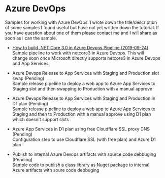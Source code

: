 # Azure DevOps
Samples for working with Azure DevOps. I wrote down the title/description of some samples I found useful but have not yet written down the tutorial. If you have question about one of them please contact me and I will share as soon as I can the sample.

* [How to build .NET Core 3.0 in Azure Devops Pipeline (2019-09-24)](netcore3-azure-devops-pipeline)  
Sample pipeline to work with netcore3 in Azure Devops. This will change soon once Microsoft directly supports netcore3 in Azure Devops and App Services  

* Azure Devops Release to App Services with Staging and Production slot swap (Pending)  
Sample release pipeline to deploy a web app to Azure App Services to Staging slot and then swapping to Production with a manual approve  

* Azure Devops Release to App Services with Staging and Production in D1 plan (Pending)  
Sample release pipeline to deploy a web app to Azure App Services to Staging and then to Production with a manual approve using D1 plan which doesn't support slots  

* Azure App Services in D1 plan using free Cloudflare SSL proxy DNS (Pending)  
Configuration step to use Cloudflare SSL (with free plan) and Azure D1 plan  

* Publish to internal Azure Devops artifacts with source code debbuging (Pending)  
Sample code to publish a class library as Nuget package to internal Azure artifacts with soure code debbuging  

